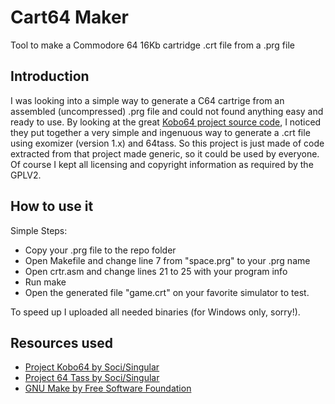 # Cart64 Maker
Tool to make a Commodore 64 16Kb cartridge .crt file from a .prg file

## Introduction
I was looking into a simple way to generate a C64 cartrige from an assembled (uncompressed) .prg file and could not found 
anything easy and ready to use. 
By looking at the great [Kobo64 project source code](https://sourceforge.net/projects/kobo64/), I noticed they put together a very simple and ingenuous way to 
generate a .crt file using exomizer (version 1.x) and 64tass. 
So this project is just made of code extracted from that project made generic, so it could be used by everyone. 
Of course I kept all licensing and copyright information as required by the GPLV2.

## How to use it
Simple Steps:

- Copy your .prg file to the repo folder
- Open Makefile and change line 7 from  "space.prg" to your .prg name
- Open crtr.asm and change lines 21 to 25 with your program info
- Run make
- Open the generated file "game.crt" on your favorite simulator to test.

To speed up I uploaded all needed binaries (for Windows only, sorry!).

## Resources used

- [Project Kobo64 by Soci/Singular](https://sourceforge.net/projects/kobo64/)
- [Project 64 Tass by Soci/Singular](https://sourceforge.net/projects/tass64/)
- [GNU Make by Free Software Foundation](https://www.gnu.org/software/make/)
